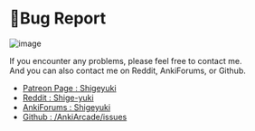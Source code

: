 # 🚨Bug Report

![image](https://github.com/shigeyukey/AnkiArcade/assets/124401518/dde37268-c0cd-48c6-a6ec-398156d858f9)

If you encounter any problems, please feel free to contact me.  
And you can also contact me on Reddit, AnkiForums, or Github.  

* [Patreon Page : Shigeyuki](https://www.patreon.com/Shigeyuki)
* [Reddit : Shige-yuki](https://www.reddit.com/user/Shige-yuki)   
* [AnkiForums : Shigeyuki](https://forums.ankiweb.net/u/shigeyuki/summary)   
* [Github : /AnkiArcade/issues](https://github.com/shigeyukey/AnkiArcade/issues)  